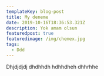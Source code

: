 ```yaml
---
templateKey: blog-post
title: My deneme
date: 2019-10-16T18:36:53.321Z
description: Yok amam olsun
featuredpost: true
featuredimage: /img/chemex.jpg
tags:
  - Ddd
---
```

 Dhjdjdjdj dhdhhdh hdhhdheh dhhrhhe
